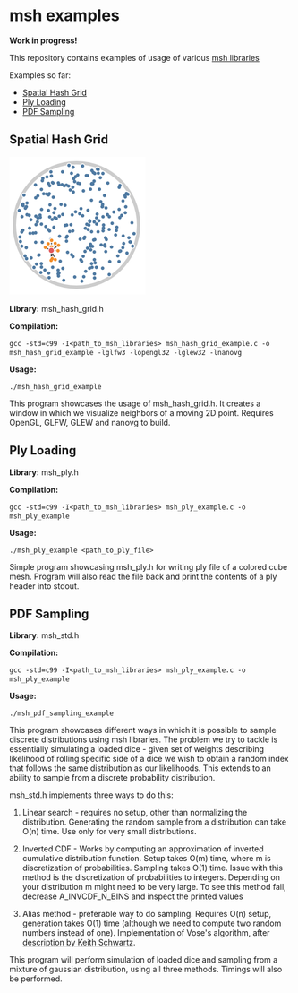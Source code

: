 # msh examples

**Work in progress!**

This repository contains examples of usage of various [msh libraries](https://github.com/mhalber/msh)

Examples so far:

- [Spatial Hash Grid](#spatial-hash-grid)
- [Ply Loading](#ply-loading)
- [PDF Sampling](#pdf-sampling)


## Spatial Hash Grid
![hashgrid_vis](images/hashgrid_vis.png)

**Library:** msh_hash_grid.h

**Compilation:**
~~~
gcc -std=c99 -I<path_to_msh_libraries> msh_hash_grid_example.c -o msh_hash_grid_example -lglfw3 -lopengl32 -lglew32 -lnanovg
~~~
  
**Usage:**
~~~
./msh_hash_grid_example
~~~

This program showcases the usage of msh_hash_grid.h. It creates a window in which we visualize neighbors of a moving 2D point. Requires OpenGL, GLFW, GLEW and nanovg to build.

## Ply Loading

**Library:** msh_ply.h

**Compilation:**
~~~
gcc -std=c99 -I<path_to_msh_libraries> msh_ply_example.c -o msh_ply_example
~~~
  
**Usage:**
~~~
./msh_ply_example <path_to_ply_file>
~~~

Simple program showcasing msh_ply.h for writing ply file of a colored cube mesh. Program will also read the file back and print the contents of a ply header into stdout.

## PDF Sampling

**Library:** msh_std.h

**Compilation:**
~~~
gcc -std=c99 -I<path_to_msh_libraries> msh_ply_example.c -o msh_ply_example
~~~
  
**Usage:**
~~~
./msh_pdf_sampling_example
~~~

This program showcases different ways in which it is possible to sample discrete distributions using msh libraries. The problem we try to tackle is essentially simulating a loaded dice - given set of weights describing likelihood of rolling specific side of a dice we wish to obtain a random index that follows the same distribution as our likelihoods. This extends to an ability to sample from a discrete probability distribution.

msh_std.h implements three ways to do this:

1) Linear search - requires no setup, other than normalizing the distribution. Generating the random sample from a distribution can take O(n) time. Use only for very small distributions.

2) Inverted CDF - Works by computing an approximation of inverted cumulative distribution function. Setup takes O(m) time, where m is discretization of probabilities. Sampling takes O(1) time. Issue with this method is the discretization of probabilities to integers. Depending on your distribution m might need to be very large. To see this method fail, decrease A_INVCDF_N_BINS and inspect the printed values

3) Alias method - preferable way to do sampling. Requires O(n) setup, generation takes O(1) time (although we need to compute two random numbers instead of one). Implementation of Vose's algorithm, after [description by Keith Schwartz](http://www.keithschwarz.com/darts-dice-coins/).

This program will perform simulation of loaded dice and sampling from a mixture of 
gaussian distribution, using all three methods. Timings will also be performed.

